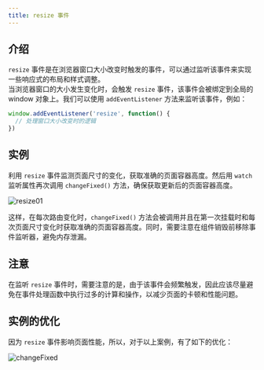 ```yaml
---
title: resize 事件
---
```

## 介绍
`resize` 事件是在浏览器窗口大小改变时触发的事件，可以通过监听该事件来实现一些响应式的布局和样式调整。\
当浏览器窗口的大小发生变化时，会触发 `resize` 事件，该事件会被绑定到全局的 window 对象上。我们可以使用 `addEventListener` 方法来监听该事件，例如：
```javascript
window.addEventListener('resize', function() {
  // 处理窗口大小改变时的逻辑
})
```

## 实例
利用 `resize` 事件监测页面尺寸的变化，获取准确的页面容器高度。然后用 `watch` 监听属性再次调用 `changeFixed()` 方法，确保获取更新后的页面容器高度。

![resize01](https://cdn.staticaly.com/gh/hfllove/image-hosting@main/resize01.59kk1gayo0s0.webp)

这样，在每次路由变化时，`changeFixed()` 方法会被调用并且在第一次挂载时和每次页面尺寸变化时获取准确的页面容器高度。同时，需要注意在组件销毁前移除事件监听器，避免内存泄漏。

## 注意
在监听 `resize` 事件时，需要注意的是，由于该事件会频繁触发，因此应该尽量避免在事件处理函数中执行过多的计算和操作，以减少页面的卡顿和性能问题。

## 实例的优化 
因为 `resize` 事件影响页面性能，所以，对于以上案例，有了如下的优化：

![changeFixed](https://cdn.staticaly.com/gh/hfllove/image-hosting@main/changeFixed.yq0m4tvlixs.webp)